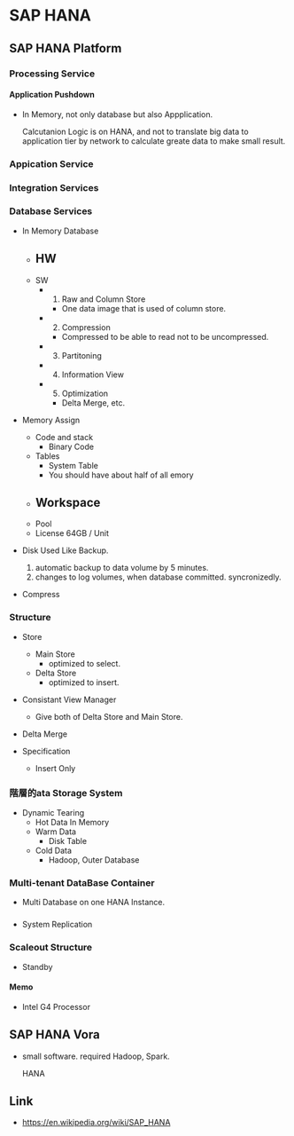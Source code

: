# SAP HANA
## SAP HANA Platform
### Processing Service
#### Application Pushdown
- 
  In Memory, not only database but also Appplication.
  
  Calcutanion Logic is on HANA, and not to translate big data to application tier by network to calculate greate data to make small result.

### Appication Service
### Integration Services
### Database Services
- In Memory Database
  - HW
    - 
  - SW
    - 1. Raw and Column Store
      - One data image that is used of column store.
    - 2. Compression
      - Compressed to be able to read not to be uncompressed. 
    - 3. Partitoning
    - 4. Information View
    - 5. Optimization
      - Delta Merge, etc.

- Memory Assign
  - Code and stack
    - Binary Code
  - Tables
    - System Table
    - You should have about half of all emory
  - Workspace
    - 
  - Pool
  - License
    64GB / Unit

- Disk
  Used Like Backup.
  1. automatic backup to data volume by 5 minutes.
  2. changes to log volumes, when database committed. syncronizedly.

- Compress

### Structure
- Store
  - Main Store
    - optimized to select.
  - Delta Store
    - optimized to insert.
      
- Consistant View Manager
  - Give both of Delta Store and Main Store.

- Delta Merge
  

- Specification
  - Insert Only
    

### 階層的ata Storage System
- Dynamic Tearing
  - Hot Data
    In Memory
  - Warm Data
    - Disk Table
  - Cold Data
    - Hadoop, Outer Database

### Multi-tenant DataBase Container
- 
  Multi Database on one HANA Instance.
  
### 
- System Replication
  
### Scaleout Structure
- 
  Standby 
  

#### Memo
- Intel G4 Processor

## SAP HANA Vora
- 
  small software.
  required Hadoop, Spark.
  
  HANA 

## Link
- https://en.wikipedia.org/wiki/SAP_HANA

